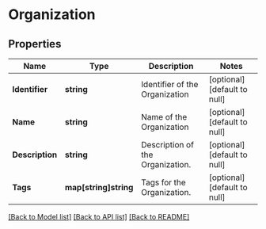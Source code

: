 # Organization

## Properties
Name | Type | Description | Notes
------------ | ------------- | ------------- | -------------
**Identifier** | **string** | Identifier of the Organization | [optional] [default to null]
**Name** | **string** | Name of the Organization | [optional] [default to null]
**Description** | **string** | Description of the Organization. | [optional] [default to null]
**Tags** | **map[string]string** | Tags for the Organization. | [optional] [default to null]

[[Back to Model list]](../README.md#documentation-for-models) [[Back to API list]](../README.md#documentation-for-api-endpoints) [[Back to README]](../README.md)

